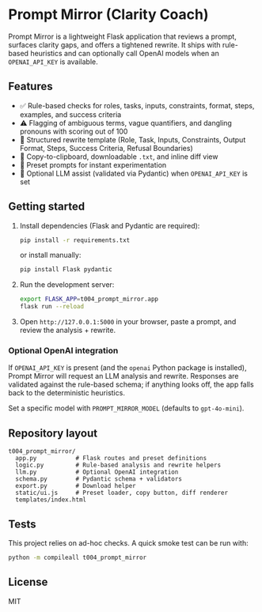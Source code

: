 # Prompt Mirror (Clarity Coach)

Prompt Mirror is a lightweight Flask application that reviews a prompt, surfaces clarity gaps, and offers a tightened rewrite. It ships with rule-based heuristics and can optionally call OpenAI models when an `OPENAI_API_KEY` is available.

## Features

- ✅ Rule-based checks for roles, tasks, inputs, constraints, format, steps, examples, and success criteria
- ⚠️ Flagging of ambiguous terms, vague quantifiers, and dangling pronouns with scoring out of 100
- 🧩 Structured rewrite template (Role, Task, Inputs, Constraints, Output Format, Steps, Success Criteria, Refusal Boundaries)
- 💾 Copy-to-clipboard, downloadable `.txt`, and inline diff view
- 🎯 Preset prompts for instant experimentation
- 🤖 Optional LLM assist (validated via Pydantic) when `OPENAI_API_KEY` is set

## Getting started

1. Install dependencies (Flask and Pydantic are required):

   ```bash
   pip install -r requirements.txt
   ```

   or install manually:

   ```bash
   pip install Flask pydantic
   ```

2. Run the development server:

   ```bash
   export FLASK_APP=t004_prompt_mirror.app
   flask run --reload
   ```

3. Open `http://127.0.0.1:5000` in your browser, paste a prompt, and review the analysis + rewrite.

### Optional OpenAI integration

If `OPENAI_API_KEY` is present (and the `openai` Python package is installed), Prompt Mirror will request an LLM analysis and rewrite. Responses are validated against the rule-based schema; if anything looks off, the app falls back to the deterministic heuristics.

Set a specific model with `PROMPT_MIRROR_MODEL` (defaults to `gpt-4o-mini`).

## Repository layout

```
t004_prompt_mirror/
  app.py           # Flask routes and preset definitions
  logic.py         # Rule-based analysis and rewrite helpers
  llm.py           # Optional OpenAI integration
  schema.py        # Pydantic schema + validators
  export.py        # Download helper
  static/ui.js     # Preset loader, copy button, diff renderer
  templates/index.html
```

## Tests

This project relies on ad-hoc checks. A quick smoke test can be run with:

```bash
python -m compileall t004_prompt_mirror
```

## License

MIT
